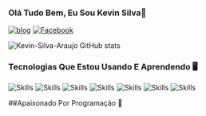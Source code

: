 ### Olá Tudo Bem, Eu Sou Kevin Silva👋
[![blog](https://img.shields.io/badge/Instagram-E4405F?style=for-the-badge&logo=instagram&logoColor=white)](https://www.instagram.com/kevin007dante/)
[![Facebook](https://img.shields.io/badge/Facebook-1877F2?style=for-the-badge&logo=facebook&logoColor=white)](https://www.facebook.com/kevinhosilvakevin/)

![Kevin-Silva-Araujo GitHub stats](https://github-readme-stats.vercel.app/api?username=Kevin-Silva-Araujo&show_icons=true&theme=radical)

### Tecnologias Que Estou Usando E Aprendendo 🖥️

![Skills](https://img.shields.io/badge/HTML5-E34F26?style=for-the-badge&logo=html5&logoColor=white)
![Skills](https://img.shields.io/badge/CSS3-1572B6?style=for-the-badge&logo=css3&logoColor=white)
![Skills](https://img.shields.io/badge/JavaScript-323330?style=for-the-badge&logo=javascript&logoColor=F7DF1E)
![Skills](https://img.shields.io/badge/PHP-777BB4?style=for-the-badge&logo=php&logoColor=white)
![Skills](https://img.shields.io/badge/Bootstrap-563D7C?style=for-the-badge&logo=bootstrap&logoColor=white)
![Skills](https://img.shields.io/badge/jQuery-0769AD?style=for-the-badge&logo=jquery&logoColor=white)
![Skills](https://img.shields.io/badge/MySQL-00000F?style=for-the-badge&logo=mysql&logoColor=white)

##Apaixonado Por Programação 💖
